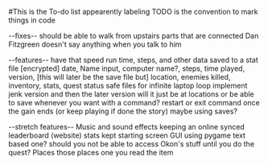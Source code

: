 #This is the To-do list
appearently labeling TODO is the convention to mark things in code

--fixes--
should be able to walk from upstairs parts that are connected
Dan Fitzgreen doesn't say anything when you talk to him

--features--
have that speed run time, steps, and other data saved to a stat file [encrypted]
	date, Name input, computer name?, steps, time played, version,
	[this will later be the save file but] location, enemies killed, inventory, stats, quest status
safe files for infinite laptop loop
	implement jenk version and then the later version
	will it just be at locations 
	or be able to save whenever you want with a command?
restart or exit command once the gain ends (or keep playing if done the story)
	maybe using saves?

--stretch features--
Music and sound effects
keeping an online synced leaderboard (website)
stats kept
starting screen
	GUI using pygame text based one?
should you not be able to access Okon's stuff until you do the quest?
	Places those places one you read the item